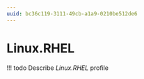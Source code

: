 ```yaml
---
uuid: bc36c119-3111-49cb-a1a9-0210be512de6
---
```



# Linux.RHEL


<!-- prettier-ignore -->
!!! todo
    Describe *Linux.RHEL* profile

